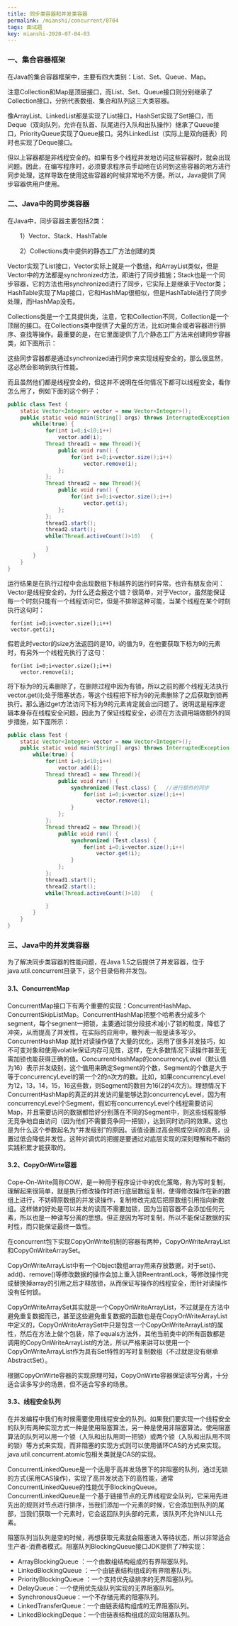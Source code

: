 ```yaml
---
title: 同步类容器和并发类容器
permalink: /mianshi/concurrent/0704
tags: 面试题
key: mianshi-2020-07-04-03
---
```


### 一、集合容器框架

在Java的集合容器框架中，主要有四大类别：List、Set、Queue、Map。

注意Collection和Map是顶层接口，而List、Set、Queue接口则分别继承了Collection接口，分别代表数组、集合和队列这三大类容器。

像ArrayList、LinkedList都是实现了List接口，HashSet实现了Set接口，而Deque（双向队列，允许在队首、队尾进行入队和出队操作）继承了Queue接口，PriorityQueue实现了Queue接口。另外LinkedList（实际上是双向链表）同时也实现了Deque接口。

但以上容器都是非线程安全的。如果有多个线程并发地访问这些容器时，就会出现问题。因此，在编写程序时，必须要求程序员手动地在访问到这些容器的地方进行同步处理，这样导致在使用这些容器的时候非常地不方便。所以，Java提供了同步容器供用户使用。

### 二、Java中的同步类容器

在Java中，同步容器主要包括2类：

　　1）Vector、Stack、HashTable

　　2）Collections类中提供的静态工厂方法创建的类

Vector实现了List接口，Vector实际上就是一个数组，和ArrayList类似，但是Vector中的方法都是synchronized方法，即进行了同步措施；Stack也是一个同步容器，它的方法也用synchronized进行了同步，它实际上是继承于Vector类；HashTable实现了Map接口，它和HashMap很相似，但是HashTable进行了同步处理，而HashMap没有。

Collections类是一个工具提供类，注意，它和Collection不同，Collection是一个顶层的接口。在Collections类中提供了大量的方法，比如对集合或者容器进行排序、查找等操作。最重要的是，在它里面提供了几个静态工厂方法来创建同步容器类，如下图所示：



这些同步容器都是通过synchronized进行同步来实现线程安全的，那么很显然，这必然会影响到执行性能。

而且虽然他们都是线程安全的，但这并不说明在任何情况下都可以线程安全，看你怎么用了，例如下面的这个例子：

```java
public class Test {
    static Vector<Integer> vector = new Vector<Integer>();
    public static void main(String[] args) throws InterruptedException {
        while(true) {
            for(int i=0;i<10;i++)
                vector.add(i);
            Thread thread1 = new Thread(){
                public void run() {
                    for(int i=0;i<vector.size();i++)
                        vector.remove(i);
                };
            };
            Thread thread2 = new Thread(){
                public void run() {
                    for(int i=0;i<vector.size();i++)
                        vector.get(i);
                };
            };
            thread1.start();
            thread2.start();
            while(Thread.activeCount()>10)   {

            }
        }
    }
}

```



运行结果是在执行过程中会出现数组下标越界的运行时异常。也许有朋友会问：Vector是线程安全的，为什么还会报这个错？很简单，对于Vector，虽然能保证每一个时刻只能有一个线程访问它，但是不排除这种可能，当某个线程在某个时刻执行这句时：



     for(int i=0;i<vector.size();i++)
     vector.get(i);

假若此时vector的size方法返回的是10，i的值为9，在他要获取下标为9的元素时，有另外一个线程先执行了这句：



     for(int i=0;i<vector.size();i++)
     	vector.remove(i);

将下标为9的元素删除了，在删除过程中因为有锁，所以之前的那个线程无法执行vector.get(i);处于阻塞状态，等这个线程把下标为9的元素删除了之后获取到锁再执行。那么通过get方法访问下标为9的元素肯定就会出问题了。说明这是程序逻辑本身存在线程安全问题，因此为了保证线程安全，必须在方法调用端做额外的同步措施，如下面所示：

```java
public class Test {
    static Vector<Integer> vector = new Vector<Integer>();
    public static void main(String[] args) throws InterruptedException {
        while(true) {
            for(int i=0;i<10;i++)
                vector.add(i);
            Thread thread1 = new Thread(){
                public void run() {
                    synchronized (Test.class) {   //进行额外的同步
                        for(int i=0;i<vector.size();i++)
                            vector.remove(i);
                    }
                };
            };
            Thread thread2 = new Thread(){
                public void run() {
                    synchronized (Test.class) {
                        for(int i=0;i<vector.size();i++)
                            vector.get(i);
                    }
                };
            };
            thread1.start();
            thread2.start();
            while(Thread.activeCount()>10)   {

            }
        }
    }
}

```



### 三、Java中的并发类容器

为了解决同步类容器的性能问题，在Java 1.5之后提供了并发容器，位于java.util.concurrent目录下，这个目录俗称并发包。

#### 3.1、ConcurrentMap

ConcurrentMap接口下有两个重要的实现：ConcurrentHashMap、ConcurrentSkipListMap。ConcurrentHashMap把整个哈希表分成多个segment，每个segment一把锁，主要通过锁分段技术减小了锁的粒度，降低了冲突，从而提高了并发性。在实际的应用中，散列表一般是读多写少。ConcurrentHashMap 就针对读操作做了大量的优化，运用了很多并发技巧，如不可变对象和使用volatile保证内存可见性，这样，在大多数情况下读操作甚至无需加锁也能获得正确的值。ConcurrentHashMap的concurrencyLevel（默认值为16）表示并发级别，这个值用来确定Segment的个数，Segment的个数是大于等于concurrencyLevel的第一个2的n次方的数。比如，如果concurrencyLevel为12，13，14，15，16这些数，则Segment的数目为16(2的4次方)。理想情况下ConcurrentHashMap的真正的并发访问量能够达到concurrencyLevel，因为有concurrencyLevel个Segment，假如有concurrencyLevel个线程需要访问Map，并且需要访问的数据都恰好分别落在不同的Segment中，则这些线程能够无竞争地自由访问（因为他们不需要竞争同一把锁），达到同时访问的效果。这也是为什么这个参数起名为“并发级别”的原因。该值设置过高会照成空间的浪费，设置过低会降低并发性。这种对调优的把握是要通过对底层实现的深刻理解和不断的实践积累才能获取的。

#### 3.2、CopyOnWirte容器

Cope-On-Write简称COW，是一种用于程序设计中的优化策略，称为写时复制，理解起来很简单，就是执行修改操作时进行底层数组复制，使得修改操作在新的数组上进行，不妨碍原数组的并发读操作，复制修改完成后把原数组引用指向新数组。这样做的好处是可以并发的读而不需要加锁，因为当前容器不会添加任何元素，所以也是一种读写分离的思想。但正是因为写时复制，所以不能保证数据的实时性，而只能保证最终一致性。

在concurrent包下实现CopyOnWrite机制的容器有两种，CopyOnWriteArrayList和CopyOnWriteArraySet。

CopyOnWriteArrayList中有一个Object数组array用来存放数据，对于set()、add()、remove()等修改数据的操作会加上重入锁ReentrantLock，等修改操作完成替换掉array的引用之后才释放锁，从而保证写操作的线程安全，而针对读操作没有任何锁。

CopyOnWriteArraySet其实就是一个CopyOnWriteArrayList，不过就是在方法中避免重复数据而已，甚至这些避免重复数据的函数也是在CopyOnWriteArrayList中定义的，CopyOnWriteArraySet中只是包含一个CopyOnWriteArrayList的属性，然后在方法上做个包装，除了equals方法外，其他当前类中的所有函数都是调用的CopyOnWriteArrayList的方法，所以严格来讲可以使用一个CopyOnWriteArrayList作为具有Set特性的写时复制数组（不过就是没有继承AbstractSet）。

根据CopyOnWirte容器的实现原理可知，CopyOnWirte容器保证读写分离，十分适合读多写少的场景，但不适合写多的场景。

#### 3.3、线程安全队列

在并发编程中我们有时候需要使用线程安全的队列。如果我们要实现一个线程安全的队列有两种实现方式一种是使用阻塞算法，另一种是使用非阻塞算法。使用阻塞算法的队列可以用一个锁（入队和出队用同一把锁）或两个锁（入队和出队用不同的锁）等方式来实现，而非阻塞的实现方式则可以使用循环CAS的方式来实现。java.util.concurrent.atomic包相关类就是CAS的实现。

ConcurrentLinkedQueue是一个适用于高并发场景下的非阻塞的队列，通过无锁的方式(采用CAS操作)，实现了高并发状态下的高性能，通常ConcurrentLinkedQueue的性能优于BlockingQueue。ConcurrentLinkedQueue是一个基于链接节点的无界线程安全队列，它采用先进先出的规则对节点进行排序，当我们添加一个元素的时候，它会添加到队列的尾部，当我们获取一个元素时，它会返回队列头部的元素，该队列不允许NULL元素。

阻塞队列当队列是空的时候，再想获取元素就会阻塞进入等待状态，所以非常适合生产者-消费者模式。阻塞队列BlockingQueue接口JDK提供了7种实现：

- ArrayBlockingQueue ：一个由数组结构组成的有界阻塞队列。
- LinkedBlockingQueue ：一个由链表结构组成的有界阻塞队列。
- PriorityBlockingQueue ：一个支持优先级排序的无界阻塞队列。
- DelayQueue：一个使用优先级队列实现的无界阻塞队列。
- SynchronousQueue：一个不存储元素的阻塞队列。
- LinkedTransferQueue：一个由链表结构组成的无界阻塞队列。
- LinkedBlockingDeque：一个由链表结构组成的双向阻塞队列。
